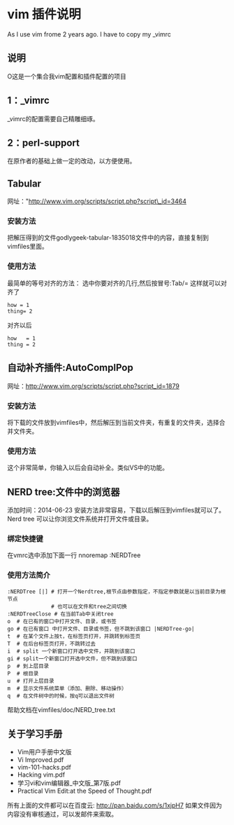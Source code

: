 # vim 插件说明
As I use vim frome 2 years ago. I have to copy my \_vimrc
## 说明

O这是一个集合我vim配置和插件配置的项目
## 1：\_vimrc
\_vimrc的配置需要自己精雕细琢。
## 2：perl-support
在原作者的基础上做一定的改动，以方便使用。
## Tabular
网址："http://www.vim.org/scripts/script.php?script\_id=3464
### 安装方法
把解压得到的文件godlygeek-tabular-1835018文件中的内容，直接复制到vimfiles里面。
### 使用方法
最简单的等号对齐的方法：
选中你要对齐的几行,然后按冒号:Tab/=
这样就可以对齐了
```
how = 1
thing= 2
```
对齐以后
```
how   = 1
thing = 2
```

## 自动补齐插件:AutoComplPop
网址：http://www.vim.org/scripts/script.php?script_id=1879
### 安装方法
将下载的文件放到vimfiles中，然后解压到当前文件夹，有重复的文件夹，选择合并文件夹。
### 使用方法
这个非常简单，你输入以后会自动补全。类似VS中的功能。

## NERD tree:文件中的浏览器
添加时间：2014-06-23
安装方法非常容易，下载以后解压到vimfiles就可以了。
Nerd tree 可以让你浏览文件系统并打开文件或目录。
### 绑定快捷键
在vmrc选中添加下面一行
nnoremap <silent> <F5> :NERDTree<CR>
### 使用方法简介
```
:NERDTree [|] # 打开一个Nerdtree,根节点由参数指定，不指定参数就是以当前目录为根节点
              # 也可以在文件和tree之间切换
:NERDTreeClose # 在当前Tab中关闭tree
o  # 在已有的窗口中打开文件、目录，或书签
go # 在已有窗口 中打开文件、目录或书签，但不跳到该窗口 |NERDTree-go|
t  # 在某个文件上按t，在标签页打开，并跳转到标签页
T  # 在后台标签页打开，不跳转过去
i  # split 一个新窗口打开选中文件，并跳到该窗口
gi # split一个新窗口打开选中文件，但不跳到该窗口
p  # 到上层目录
P  # 根目录
u  # 打开上层目录
m  # 显示文件系统菜单（添加、删除、移动操作）
q  # 在文件树中的时候，按q可以退出文件树
```
帮助文档在vimfiles/doc/NERD_tree.txt

## 关于学习手册
* Vim用户手册中文版
* Vi Improved.pdf
* vim-101-hacks.pdf
* Hacking vim.pdf
* 学习vi和vim编辑器\_中文版\_第7版.pdf
* Practical Vim Edit:at the Speed of Thought.pdf

所有上面的文件都可以在百度云:
http://pan.baidu.com/s/1xjpH7
如果文件因为内容没有审核通过，可以发邮件来索取。
